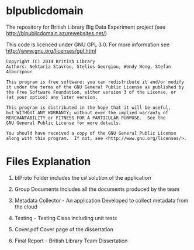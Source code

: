 blpublicdomain
==============

The repository for British Library Big Data Experiment project (see http://blpublicdomain.azurewebsites.net/)

This code is licenced under GNU GPL 3.0. For more information see http://www.gnu.org/licenses/gpl.html

    Copyright (C) 2014 British Library
    Authors: Nektaria Stavrou, Stelios Georgiou, Wendy Wong, Stefan Alborzpour 

    This program is free software: you can redistribute it and/or modify
    it under the terms of the GNU General Public License as published by
    the Free Software Foundation, either version 3 of the License, or
    (at your option) any later version.

    This program is distributed in the hope that it will be useful,
    but WITHOUT ANY WARRANTY; without even the implied warranty of
    MERCHANTABILITY or FITNESS FOR A PARTICULAR PURPOSE.  See the
    GNU General Public License for more details.

    You should have received a copy of the GNU General Public License
    along with this program.  If not, see <http://www.gnu.org/licenses/>.

Files Explanation
=============
1) blProto Folder includes the c# solution of the application

2) Group Documents Includes all the documents produced by the team

3) Metadata Collector - An application Developed to collect metadata from the cloud

4) Testing - Testing Class including unit tests

5) Cover.pdf Cover page of the dissertation

6) Final Report - British Library Team Dissertation
